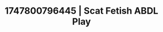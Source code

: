 ---
categories:
- Nude Olympics
- Erotic AI content
- Fantasy surrenderSlow strip tease
- Naughty librarian
- Soft domination
image: /assets/images/1747800796445.jpg
layout: post
seo:
  description: Featured content with artistic Scat Fetish, ABDL Play. HD images available.
  keywords: Scat Fetish, ABDL Play
  og_image: /assets/images/1747800796445.jpg
  schema_type: VisualArtwork
tags:
- ABDL Play
- '#1747800796445'
- Scat Fetish
title: 1747800796445 | Scat Fetish ABDL Play
---